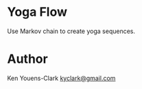 # Yoga Flow

Use Markov chain to create yoga sequences.

# Author

Ken Youens-Clark <kyclark@gmail.com>
